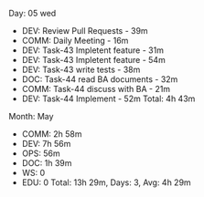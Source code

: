 Day: 05 wed
 - DEV: Review Pull Requests - 39m
 - COMM: Daily Meeting - 16m
 - DEV: Task-43 Impletent feature - 31m
 - DEV: Task-43 Impletent feature - 54m
 - DEV: Task-43 write tests - 38m
 - DOC: Task-44 read BA documents - 32m
 - COMM: Task-44 discuss with BA - 21m
 - DEV: Task-44 Implement - 52m
   Total: 4h 43m

Month: May
 - COMM: 2h 58m
 - DEV: 7h 56m
 - OPS: 56m
 - DOC: 1h 39m
 - WS: 0
 - EDU: 0
   Total: 13h 29m, Days: 3, Avg: 4h 29m

